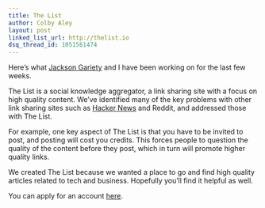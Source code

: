 ```yaml
---
title: The List
author: Colby Aley
layout: post
linked_list_url: http://thelist.io
dsq_thread_id: 1051561474
---
```


Here’s what [Jackson Gariety][1] and I have been working on for the last few weeks.

 [1]: http://jacksongariety.com

The List is a social knowledge aggregator, a link sharing site with a focus on high quality content. We’ve identified many of the key problems with other link sharing sites such as [Hacker News][2] and Reddit, and addressed those with The List.

 [2]: http://news.ycombinator.com

For example, one key aspect of The List is that you have to be invited to post, and posting will cost you credits. This forces people to question the quality of the content before they post, which in turn will promote higher quality links.

We created The List because we wanted a place to go and find high quality articles related to tech and business. Hopefully you’ll find it helpful as well.

You can apply for an account [here][3]. 

 [3]: http://thelist.io/apply